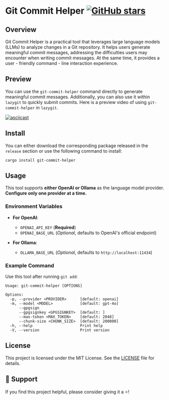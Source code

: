 # Git Commit Helper [![GitHub stars](https://img.shields.io/github/stars/newdee/git-commit-helper.svg?style=social)](https://github.com/newdee/git-commit-helper)

## Overview
Git Commit Helper is a practical tool that leverages large language models (LLMs) to analyze changes in a Git repository. It helps users generate meaningful commit messages, addressing the difficulties users may encounter when writing commit messages. At the same time, it provides a user - friendly command - line interaction experience.

## Preview
You can use the `git-commit-helper` command directly to generate meaningful commit messages. Additionally, you can also use it within `lazygit` to quickly submit commits. Here is a preview video of using `git-commit-helper` in `lazygit`.

[![asciicast](https://asciinema.org/a/718306.svg)](https://asciinema.org/a/718306)

## Install
You can either download the corresponding package released in the `release` section or use the following command to install:

```
cargo install git-commit-helper
```

## Usage

This tool supports **either OpenAI or Ollama** as the language model provider.  
**Configure only one provider at a time.**

### Environment Variables

- **For OpenAI**:
  - `OPENAI_API_KEY` (**Required**)
  - `OPENAI_BASE_URL` (*Optional*, defaults to OpenAI's official endpoint)

- **For Ollama**:
  - `OLLAMA_BASE_URL` (*Optional*, defaults to `http://localhost:11434`)

### Example Command

Use this tool after running `git add`:

```
Usage: git-commit-helper [OPTIONS]

Options:
  -p, --provider <PROVIDER>      [default: openai]
  -m, --model <MODEL>            [default: gpt-4o]
      --gpgsign
      --gpgsignkey <GPGSIGNKEY>  [default: ]
      --max-token <MAX_TOKEN>    [default: 2048]
      --chunk-size <CHUNK_SIZE>  [default: 200000]
  -h, --help                     Print help
  -V, --version                  Print version
```

## License
This project is licensed under the MIT License. See the [LICENSE](LICENSE) file for details.

## 🙏 Support
If you find this project helpful, please consider giving it a ⭐️!
